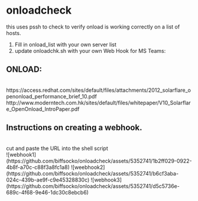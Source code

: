 # onloadcheck
this uses pssh to check to verify onload is working  correctly on  a list of hosts.  
1) Fill in onload_list with your own server list
2) update onloadchk.sh with your own Web Hook for MS Teams:

<h2>ONLOAD:</h2><br>
https://access.redhat.com/sites/default/files/attachments/2012_solarflare_openonload_performance_brief_10.pdf
http://www.moderntech.com.hk/sites/default/files/whitepaper/V10_Solarflare_OpenOnload_IntroPaper.pdf

<h2>Instructions on creating a webhook.</h2><br>
cut and paste the URL into the shell script<br>
![webhook1](https://github.com/biffsocko/onloadcheck/assets/5352741/1b2ff029-0922-4b8f-a70c-c88f3a8fc1a8)
![weebhook2](https://github.com/biffsocko/onloadcheck/assets/5352741/b6cf3aba-024c-439b-ae9f-c9e45328830c)
![webhook3](https://github.com/biffsocko/onloadcheck/assets/5352741/d5c5736e-689c-4f68-9e46-1dc30c8ebcb6)
